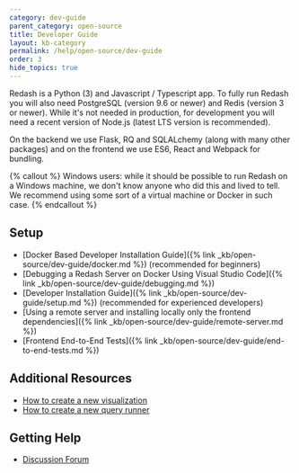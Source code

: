 ```yaml
---
category: dev-guide
parent_category: open-source
title: Developer Guide
layout: kb-category
permalink: /help/open-source/dev-guide
order: 3
hide_topics: true
---
```


Redash is a Python (3) and Javascript / Typescript app. To fully run Redash you will also need
PostgreSQL (version 9.6 or newer) and Redis (version 3 or newer). While it's not
needed in production, for development you will need a recent version of Node.js
(latest LTS version is recommended).

On the backend we use Flask, RQ and SQLALchemy (along with many other packages) and on
the frontend we use ES6, React and Webpack for bundling.

{% callout %}
Windows users: while it should be possible to run Redash on a Windows machine, we don't know anyone who did this and lived to tell. We recommend using some sort of a virtual machine or Docker in such case.
{% endcallout %}

## Setup

- [Docker Based Developer Installation Guide]({% link _kb/open-source/dev-guide/docker.md %}) (recommended for beginners)
- [Debugging a Redash Server on Docker Using Visual Studio Code]({% link _kb/open-source/dev-guide/debugging.md %})
- [Developer Installation Guide]({% link _kb/open-source/dev-guide/setup.md %}) (recommended for experienced developers)
- [Using a remote server and installing locally only the frontend dependencies]({% link _kb/open-source/dev-guide/remote-server.md %})
- [Frontend End-to-End Tests]({% link _kb/open-source/dev-guide/end-to-end-tests.md %})

## Additional Resources

- [How to create a new visualization](https://discuss.redash.io/t/how-to-create-new-visualization-types-in-redash/86)
- [How to create a new query runner](https://discuss.redash.io/t/creating-a-new-query-runner-data-source-in-redash/347)

## Getting Help

- [Discussion Forum](https://discuss.redash.io/c/development)

